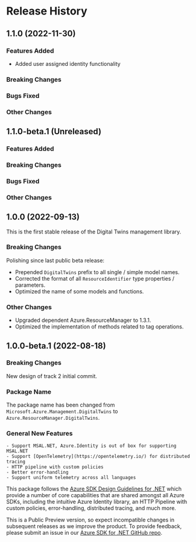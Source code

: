 # Release History

## 1.1.0 (2022-11-30)

### Features Added

- Added user assigned identity functionality

### Breaking Changes

### Bugs Fixed

### Other Changes


## 1.1.0-beta.1 (Unreleased)

### Features Added

### Breaking Changes

### Bugs Fixed

### Other Changes


## 1.0.0 (2022-09-13)

This is the first stable release of the Digital Twins management library.

### Breaking Changes

Polishing since last public beta release:
- Prepended `DigitalTwins` prefix to all single / simple model names.
- Corrected the format of all `ResourceIdentifier` type properties / parameters.
- Optimized the name of some models and functions.

### Other Changes

- Upgraded dependent Azure.ResourceManager to 1.3.1.
- Optimized the implementation of methods related to tag operations.

## 1.0.0-beta.1 (2022-08-18)

### Breaking Changes

New design of track 2 initial commit.

### Package Name

The package name has been changed from `Microsoft.Azure.Management.DigitalTwins` to `Azure.ResourceManager.DigitalTwins`.

### General New Features

    - Support MSAL.NET, Azure.Identity is out of box for supporting MSAL.NET
    - Support [OpenTelemetry](https://opentelemetry.io/) for distributed tracing
    - HTTP pipeline with custom policies
    - Better error-handling
    - Support uniform telemetry across all languages

This package follows the [Azure SDK Design Guidelines for .NET](https://azure.github.io/azure-sdk/dotnet_introduction.html) which provide a number of core capabilities that are shared amongst all Azure SDKs, including the intuitive Azure Identity library, an HTTP Pipeline with custom policies, error-handling, distributed tracing, and much more.

This is a Public Preview version, so expect incompatible changes in subsequent releases as we improve the product. To provide feedback, please submit an issue in our [Azure SDK for .NET GitHub repo](https://github.com/Azure/azure-sdk-for-net/issues).
